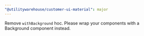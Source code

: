 ```yaml
---
"@utilitywarehouse/customer-ui-material": major
---
```


Remove `withBackground` hoc. Please wrap your components with a Background component instead.
